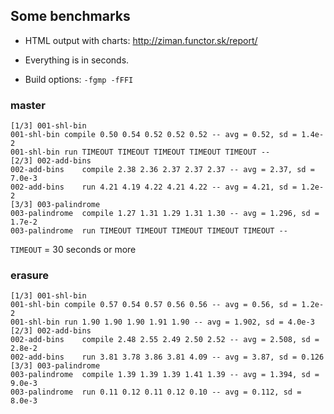 ## Some benchmarks

* HTML output with charts: http://ziman.functor.sk/report/

* Everything is in seconds.

* Build options: `-fgmp -fFFI`

### master

```
[1/3] 001-shl-bin
001-shl-bin	compile	0.50 0.54 0.52 0.52 0.52 -- avg = 0.52, sd = 1.4e-2
001-shl-bin	run	TIMEOUT TIMEOUT TIMEOUT TIMEOUT TIMEOUT -- 
[2/3] 002-add-bins
002-add-bins	compile	2.38 2.36 2.37 2.37 2.37 -- avg = 2.37, sd = 7.0e-3
002-add-bins	run	4.21 4.19 4.22 4.21 4.22 -- avg = 4.21, sd = 1.2e-2
[3/3] 003-palindrome
003-palindrome	compile	1.27 1.31 1.29 1.31 1.30 -- avg = 1.296, sd = 1.7e-2
003-palindrome	run	TIMEOUT TIMEOUT TIMEOUT TIMEOUT TIMEOUT -- 
```

`TIMEOUT` = 30 seconds or more

### erasure

```
[1/3] 001-shl-bin
001-shl-bin	compile	0.57 0.54 0.57 0.56 0.56 -- avg = 0.56, sd = 1.2e-2
001-shl-bin	run	1.90 1.90 1.90 1.91 1.90 -- avg = 1.902, sd = 4.0e-3
[2/3] 002-add-bins
002-add-bins	compile	2.48 2.55 2.49 2.50 2.52 -- avg = 2.508, sd = 2.8e-2
002-add-bins	run	3.81 3.78 3.86 3.81 4.09 -- avg = 3.87, sd = 0.126
[3/3] 003-palindrome
003-palindrome	compile	1.39 1.39 1.39 1.41 1.39 -- avg = 1.394, sd = 9.0e-3
003-palindrome	run	0.11 0.12 0.11 0.12 0.10 -- avg = 0.112, sd = 8.0e-3
```
